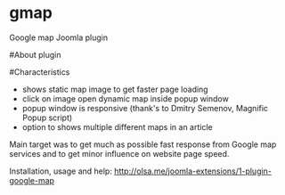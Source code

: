 # gmap
Google map Joomla plugin

#About plugin

#Characteristics

* shows static map image to get faster page loading
* click on image open dynamic map inside popup window
* popup window is responsive (thank's to Dmitry Semenov, Magnific Popup script)
* option to shows multiple different maps in an article

Main target was to get much as possible fast response from Google map services and to get minor influence on website page speed.

Installation, usage and help: http://olsa.me/joomla-extensions/1-plugin-google-map
